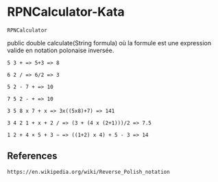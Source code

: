 # RPNCalculator-Kata

``RPNCalculator``

public double calculate(String formula) où la formule est une expression valide en notation polonaise inversée.

```
5 3 + => 5+3 => 8

6 2 / => 6/2 => 3

5 2 - 7 + => 10

7 5 2 - + => 10

3 5 8 x 7 + x => 3x((5x8)+7) => 141

3 4 2 1 + x + 2 / => (3 + (4 x (2+1)))/2 => 7.5

1 2 + 4 × 5 + 3 − => ((1+2) x 4) + 5 - 3 => 14
```

## References

``https://en.wikipedia.org/wiki/Reverse_Polish_notation``
